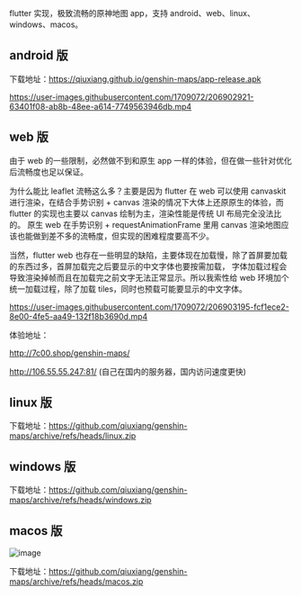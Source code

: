 flutter 实现，极致流畅的原神地图 app，支持 android、web、linux、windows、macos。

## android 版

下载地址：https://qiuxiang.github.io/genshin-maps/app-release.apk

https://user-images.githubusercontent.com/1709072/206902921-63401f08-ab8b-48ee-a614-7749563946db.mp4

## web 版

由于 web 的一些限制，必然做不到和原生 app 一样的体验，但在做一些针对优化后流畅度也足以保证。

为什么能比 leaflet 流畅这么多？主要是因为 flutter 在 web 可以使用 canvaskit 进行渲染，在结合手势识别 + canvas
渲染的情况下大体上还原原生的体验，而 flutter 的实现也主要以 canvas 绘制为主，渲染性能是传统 UI 布局完全没法比的。
原生 web 在手势识别 + requestAnimationFrame 里用 canvas 渲染地图应该也能做到差不多的流畅度，但实现的困难程度要高不少。

当然，flutter web 也存在一些明显的缺陷，主要体现在加载慢，除了首屏要加载的东西过多，首屏加载完之后要显示的中文字体也要按需加载，
字体加载过程会导致渲染掉帧而且在加载完之前文字无法正常显示。所以我索性给 web 环境加个统一加载过程，除了加载 tiles，同时也预载可能要显示的中文字体。

https://user-images.githubusercontent.com/1709072/206903195-fcf1ece2-8e00-4fe5-aa49-132f18b3690d.mp4

体验地址：

http://7c00.shop/genshin-maps/

http://106.55.55.247:81/ (自己在国内的服务器，国内访问速度更快)

## linux 版

下载地址：https://github.com/qiuxiang/genshin-maps/archive/refs/heads/linux.zip

## windows 版

下载地址：https://github.com/qiuxiang/genshin-maps/archive/refs/heads/windows.zip

## macos 版

![image](https://user-images.githubusercontent.com/1709072/210069030-b5de4f59-3edd-4c1e-a8dd-cc3e481a79bf.png)

下载地址：https://github.com/qiuxiang/genshin-maps/archive/refs/heads/macos.zip
